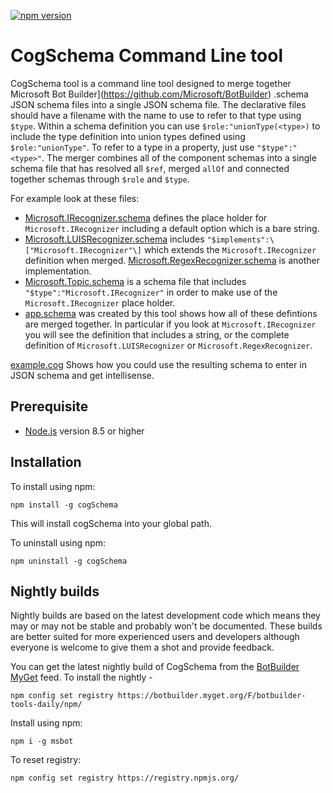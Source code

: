 [![npm version](https://badge.fury.io/js/msbot.svg)](https://badge.fury.io/js/cogSchema)

# CogSchema Command Line tool

CogSchema tool is a command line tool designed to merge together Microsoft Bot Builder](https://github.com/Microsoft/BotBuilder) .schema JSON schema files into a single JSON schema file. The declarative files should have a filename with the name to use to refer to that type using `$type`.  Within a schema definition you can use `$role:"unionType(<type>)` to include the type definition into union types defined using `$role:"unionType"`.  To refer to a type in a property, just use `"$type":"<type>"`.  The merger combines all of the component schemas into a single schema file that has resolved all `$ref`, merged `allOf` and connected together schemas through `$role` and `$type`. 

For example look at these files:
* [Microsoft.IRecognizer.schema](test/definitions/Microsoft.IRecognizer.schema) defines the place holder for `Microsoft.IRecognizer` including a default option which is a bare string.    
* [Microsoft.LUISRecognizer.schema](test/implementations/Microsoft.LUISRecognizer.schema) includes `"$implements":\["Microsoft.IRecognizer"\]` which extends the `Microsoft.IRecognizer` definition when merged.  [Microsoft.RegexRecognizer.schema](test/implementations/Microsoft.RegexRecognizer.schema) is another implementation.
* [Microsoft.Topic.schema](test/implementations/Microsoft.Topic.schema) is a schema file that includes `"$type":"Microsoft.IRecognizer"` in order to make use of the `Microsoft.IRecognizer` place holder. 
* [app.schema](test/examples/app.schema) was created by this tool shows how all of these defintions are merged together.  In particular if you look at `Microsoft.IRecognizer` you will see the definition that includes a string, or the complete definition of `Microsoft.LUISRecognizer` or `Microsoft.RegexRecognizer`.

[example.cog](test/examples/example.cog) Shows how you could use the resulting schema to enter in JSON schema and get intellisense.

## Prerequisite

- [Node.js](https://nodejs.org/) version 8.5 or higher

## Installation

To install using npm:

```shell
npm install -g cogSchema
```

This will install cogSchema into your global path.

To uninstall using npm:

```shell
npm uninstall -g cogSchema
```
## Nightly builds

Nightly builds are based on the latest development code which means they may or may not be stable and probably won't be documented. These builds are better suited for more experienced users and developers although everyone is welcome to give them a shot and provide feedback.

You can get the latest nightly build of CogSchema from the [BotBuilder MyGet](https://botbuilder.myget.org/gallery) feed. To install the nightly - 

```shell
npm config set registry https://botbuilder.myget.org/F/botbuilder-tools-daily/npm/
```

Install using npm:
```shell
npm i -g msbot
```

To reset registry:
```shell
npm config set registry https://registry.npmjs.org/
```